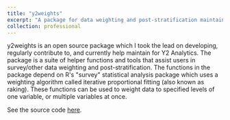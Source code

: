 ```yaml
---
title: "y2weights"
excerpt: "A package for data weighting and post-stratification maintained by Y2 Analytics that I contribute to"
collection: professional
---
```


y2weights is an open source package which I took the lead on developing, regularly contribute to, and currently help maintain for Y2 Analytics. The package is a suite of helper functions and tools that assist users in survey/other data weighting and post-stratification. The functions in the package depend on R's "survey" statistical analysis package which uses a weighting algorithm called iterative proportional fitting (also known as raking). These functions can be used to weight data to specified levels of one variable, or multiple variables at once.

See the source code [here](https://github.com/y2analytics/y2weights).
